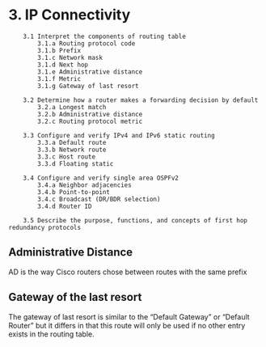 # 3. IP Connectivity

```
    3.1 Interpret the components of routing table
        3.1.a Routing protocol code
        3.1.b Prefix
        3.1.c Network mask
        3.1.d Next hop
        3.1.e Administrative distance
        3.1.f Metric
        3.1.g Gateway of last resort

    3.2 Determine how a router makes a forwarding decision by default
        3.2.a Longest match
        3.2.b Administrative distance
        3.2.c Routing protocol metric

    3.3 Configure and verify IPv4 and IPv6 static routing
        3.3.a Default route
        3.3.b Network route
        3.3.c Host route
        3.3.d Floating static

    3.4 Configure and verify single area OSPFv2
        3.4.a Neighbor adjacencies
        3.4.b Point-to-point
        3.4.c Broadcast (DR/BDR selection)
        3.4.d Router ID

    3.5 Describe the purpose, functions, and concepts of first hop redundancy protocols
```

## Administrative Distance

AD is the way Cisco routers chose between routes with the same prefix

## Gateway of the last resort

The gateway of last resort is similar to the “Default Gateway” or “Default Router” but it differs in that this route will only be used if no other entry exists in the routing table.